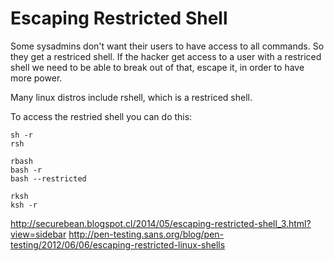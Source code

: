 # Escaping Restricted Shell

Some sysadmins don't want their users to have access to all commands. So they get a restriced shell. If the hacker get access to a user with a restriced shell we need to be able to break out of that, escape it, in order to have more power.

Many linux distros include rshell, which is a restriced shell.

To access the restried shell you can do this:

```
sh -r 
rsh

rbash
bash -r
bash --restricted

rksh
ksh -r
```

http://securebean.blogspot.cl/2014/05/escaping-restricted-shell_3.html?view=sidebar
http://pen-testing.sans.org/blog/pen-testing/2012/06/06/escaping-restricted-linux-shells